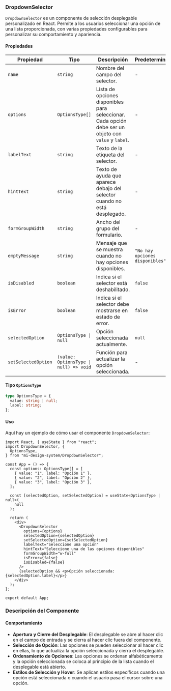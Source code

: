 ### DropdownSelector

`DropdownSelector` es un componente de selección desplegable personalizado en React. Permite a los usuarios seleccionar una opción de una lista proporcionada, con varias propiedades configurables para personalizar su comportamiento y apariencia.

#### Propiedades

| Propiedad           | Tipo                                   | Descripción                                                                                           | Predeterminado                  |
| ------------------- | -------------------------------------- | ----------------------------------------------------------------------------------------------------- | ------------------------------- |
| `name`              | `string`                               | Nombre del campo del selector.                                                                        | -                               |
| `options`           | `OptionsType[]`                        | Lista de opciones disponibles para seleccionar. Cada opción debe ser un objeto con `value` y `label`. | -                               |
| `labelText`         | `string`                               | Texto de la etiqueta del selector.                                                                    | -                               |
| `hintText`          | `string`                               | Texto de ayuda que aparece debajo del selector cuando no está desplegado.                             | -                               |
| `formGroupWidth`    | `string`                               | Ancho del grupo del formulario.                                                                       | -                               |
| `emptyMessage`      | `string`                               | Mensaje que se muestra cuando no hay opciones disponibles.                                            | `"No hay opciones disponibles"` |
| `isDisabled`        | `boolean`                              | Indica si el selector está deshabilitado.                                                             | `false`                         |
| `isError`           | `boolean`                              | Indica si el selector debe mostrarse en estado de error.                                              | `false`                         |
| `selectedOption`    | `OptionsType \| null`                  | Opción seleccionada actualmente.                                                                      | `null`                          |
| `setSelectedOption` | `(value: OptionsType \| null) => void` | Función para actualizar la opción seleccionada.                                                       | -                               |

#### Tipo `OptionsType`

```typescript
type OptionsType = {
  value: string | null;
  label: string;
};
```

#### Uso

Aquí hay un ejemplo de cómo usar el componente `DropdownSelector`:

```tsx
import React, { useState } from "react";
import DropdownSelector, {
  OptionsType,
} from "mi-design-system/DropdownSelector";

const App = () => {
  const options: OptionsType[] = [
    { value: "1", label: "Opción 1" },
    { value: "2", label: "Opción 2" },
    { value: "3", label: "Opción 3" },
  ];

  const [selectedOption, setSelectedOption] = useState<OptionsType | null>(
    null
  );

  return (
    <div>
      <DropdownSelector
        options={options}
        selectedOption={selectedOption}
        setSelectedOption={setSelectedOption}
        labelText="Seleccione una opción"
        hintText="Seleccione una de las opciones disponibles"
        formGroupWidth="w-full"
        isError={false}
        isDisabled={false}
      />
      {selectedOption && <p>Opción seleccionada: {selectedOption.label}</p>}
    </div>
  );
};

export default App;
```

### Descripción del Componente

#### Comportamiento

- **Apertura y Cierre del Desplegable**: El desplegable se abre al hacer clic en el campo de entrada y se cierra al hacer clic fuera del componente.
- **Selección de Opción**: Las opciones se pueden seleccionar al hacer clic en ellas, lo que actualiza la opción seleccionada y cierra el desplegable.
- **Ordenamiento de Opciones**: Las opciones se ordenan alfabéticamente y la opción seleccionada se coloca al principio de la lista cuando el desplegable está abierto.
- **Estilos de Selección y Hover**: Se aplican estilos específicos cuando una opción está seleccionada o cuando el usuario pasa el cursor sobre una opción.
